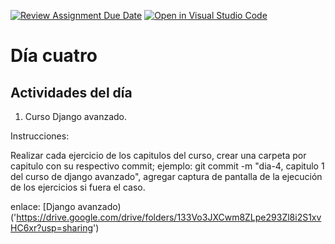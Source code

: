 [![Review Assignment Due Date](https://classroom.github.com/assets/deadline-readme-button-24ddc0f5d75046c5622901739e7c5dd533143b0c8e959d652212380cedb1ea36.svg)](https://classroom.github.com/a/IqMX4pep)
[![Open in Visual Studio Code](https://classroom.github.com/assets/open-in-vscode-718a45dd9cf7e7f842a935f5ebbe5719a5e09af4491e668f4dbf3b35d5cca122.svg)](https://classroom.github.com/online_ide?assignment_repo_id=14215677&assignment_repo_type=AssignmentRepo)
# Día cuatro
## Actividades del día

1. Curso Django avanzado.

Instrucciones:
  
  Realizar cada ejercicio de los capitulos del curso, crear una carpeta por capitulo con su respectivo commit; ejemplo: git commit -m "dia-4, capitulo 1 del curso de django avanzado",
  agregar captura de pantalla de la ejecución de los  ejercicios si fuera el caso.

enlace: [Django avanzado)('https://drive.google.com/drive/folders/133Vo3JXCwm8ZLpe293Zl8i2S1xvHC6xr?usp=sharing')
